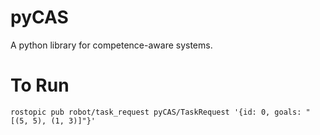 # pyCAS
A python library for competence-aware systems.

# To Run
`rostopic pub robot/task_request pyCAS/TaskRequest '{id: 0, goals: "[(5, 5), (1, 3)]"}'`
